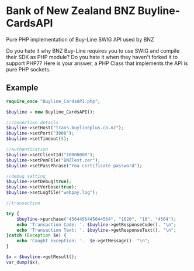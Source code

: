 # Bank of New Zealand BNZ Buyline-CardsAPI
Pure PHP implementation of Buy-Line SWIG API used by BNZ

Do you hate it why BNZ Buy-Line requires you to use SWIG and compile their SDK as PHP module?
Do you hate it when they haven't forked it to support PHP7?
Here is your answer, a PHP Class that implements the API is pure PHP sockets.

## Example

```php
require_once "Buyline_CardsAPI.php";

$buyline = new Buyline_CardsAPI();

//connection details
$buyline->setHost("trans.buylineplus.co.nz");
$buyline->setPort("3008");
$buyline->setTimeout(5);

//authentication
$buyline->setClientId("10000000");
$buyline->setPemFile("BNZTest.cer");
$buyline->setPassPhrase("You certificate password");

//debug setting
$buyline->setDebug(true);
$buyline->setVerbose(true);
$buyline->setLogfile("webpay.log");

//transaction

try {
    $buyline->purchase("4564456445644564", "1020", "10", "4564");
    echo 'Transaction Code: '. $buyline->getResponseCode(). "\n";
    echo 'Transaction Text: '. $buyline->getResponseText(). "\n";
}catch (Exception $e) {
    echo 'Caught exception: '.  $e->getMessage(). "\n";
}

$x = $buyline->getResult();
var_dump($x);
```
